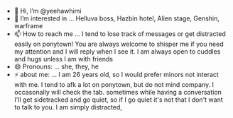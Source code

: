 - 👋 Hi, I’m @yeehawhimi
- 👀 I’m interested in ... Helluva boss, Hazbin hotel, Alien stage, Genshin, warframe
- 📫 How to reach me ... I tend to lose track of messages or get distracted easily on ponytown! You are always welcome to shisper me if you need my attention and I will reply when I see it. I am always open to cuddles and hugs unless I am with friends
- 😄 Pronouns: ... she, they, he
- ⚡ about me: ... I am 26 years old, so I would prefer minors not interact with me. I tend to afk a lot on ponytown, but do not mind company. I occasonally will check the tab. sometimes while having a conversation I'll get sidetracked and go quiet, so if I go quiet it's not that I don't want to talk to you. I am simply distracted,

<!---
yeehawhimi/yeehawhimi is a ✨ special ✨ repository because its `README.md` (this file) appears on your GitHub profile.
You can click the Preview link to take a look at your changes.
--->
